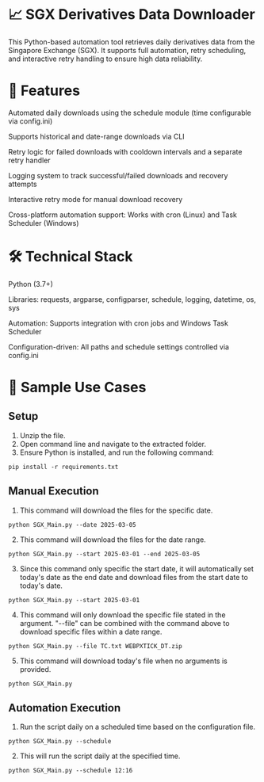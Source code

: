 # 📈 SGX Derivatives Data Downloader
This Python-based automation tool retrieves daily derivatives data from the Singapore Exchange (SGX). It supports full automation, retry scheduling, and interactive retry handling to ensure high data reliability.

# 🚀 Features
Automated daily downloads using the schedule module (time configurable via config.ini)

Supports historical and date-range downloads via CLI

Retry logic for failed downloads with cooldown intervals and a separate retry handler

Logging system to track successful/failed downloads and recovery attempts

Interactive retry mode for manual download recovery

Cross-platform automation support: Works with cron (Linux) and Task Scheduler (Windows)

# 🛠 Technical Stack
Python (3.7+)

Libraries: requests, argparse, configparser, schedule, logging, datetime, os, sys

Automation: Supports integration with cron jobs and Windows Task Scheduler

Configuration-driven: All paths and schedule settings controlled via config.ini

# 📂 Sample Use Cases
## Setup
1. Unzip the file.
2. Open command line and navigate to the extracted folder.
3. Ensure Python is installed, and run the following command:

```
pip install -r requirements.txt
```

## Manual Execution

1. This command will download the files for the specific date.

```
python SGX_Main.py --date 2025-03-05
```

2. This command will download the files for the date range.

```
python SGX_Main.py --start 2025-03-01 --end 2025-03-05
```

3. Since this command only specific the start date, it will automatically set today's date as the end date and download files from the start date to today's date.

```
python SGX_Main.py --start 2025-03-01
```

4. This command will only download the specific file stated in the argument. "--file" can be combined with the command above to download specific files within a date range.

```
python SGX_Main.py --file TC.txt WEBPXTICK_DT.zip
```

5. This command will download today's file when no arguments is provided.

```
python SGX_Main.py
```

## Automation Execution

1. Run the script daily on a scheduled time based on the configuration file.

```
python SGX_Main.py --schedule
```

2. This will run the script daily at the specified time.

```
python SGX_Main.py --schedule 12:16
```
